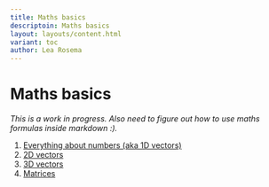 ```yaml
---
title: Maths basics
descriptoin: Maths basics
layout: layouts/content.html
variant: toc
author: Lea Rosema
---
```


# Maths basics

_This is a work in progress. Also need to figure out how to use maths formulas inside markdown :)._

1. [Everything about numbers (aka 1D vectors)](numbers/)
2. [2D vectors](vectors-2d/)
3. [3D vectors](vectors-3d/)
4. [Matrices](matrices/)
